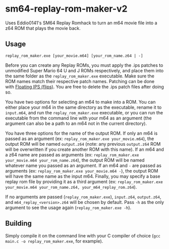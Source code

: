 # sm64-replay-rom-maker-v2
Uses Eddio0141's SM64 Replay Romhack to turn an m64 movie file into a z64 ROM that plays the movie back.

## Usage
```
replay_rom_maker.exe [your_movie.m64] [your_rom_name.z64 | -]
```
Before you can create any Replay ROMs, you must apply the .ips patches to unmodified Super Mario 64 U and J ROMs respectively, and place them into the same folder as the `replay_rom_maker.exe` executable. Make sure the ROM names match their respective patch names. Patching can be done with [Floating IPS (flips)](https://github.com/Alcaro/Flips). You are free to delete the .ips patch files after doing so.

You have two options for selecting an m64 to make into a ROM. You can either place your m64 in the same directory as the executable, rename it to `input.m64`, and run the `replay_rom_maker.exe` executable, or you can run the executable from the command line with your m64 as an argument (the argument can also be a path to an m64 not in the current directory).

You have three options for the name of the output ROM. If only an m64 is passed as an argument (ex: `replay_rom_maker.exe your_movie.m64`), the output ROM will be named `output.z64` (note: any previous `output.z64` ROM will be overwritten if you create another ROM with this name). If an m64 and a z64 name are passed as arguments (ex: `replay_rom_maker.exe your_movie.m64 your_rom_name.z64`), the output ROM will be named whatever name you passed as an argument. If an m64 and `-` are passed as arguments (ex: `replay_rom_maker.exe your_movie.m64 -`), the output ROM will have the same name as the input m64. Finally, you may specify a base replay rom file by providing it as a third argument (ex: `replay_rom_maker.exe your_movie.m64 your_rom_name.z64, your_m64_replay_rom.z64`).

If no arguments are passed (`replay_rom_maker.exe`), `input.z64`, `output.z64`, and `m64_replay_<version>.z64` will be chosen by default. Pass `-h` as the only argument to see the usage again (`replay_rom_maker.exe -h`).

## Building
Simply compile it on the command line with your C compiler of choice (`gcc main.c -o replay_rom_maker.exe`, for example).
